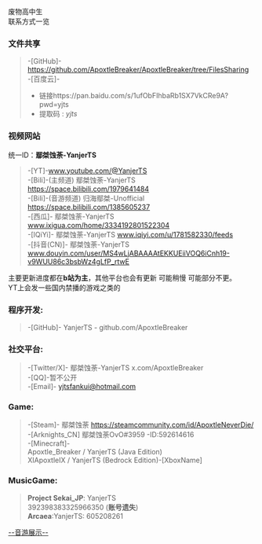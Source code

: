 废物高中生\
联系方式一览
### 文件共享
> -[GitHub]- https://github.com/ApoxtleBreaker/ApoxtleBreaker/tree/FilesSharing \
> -[百度云]- 
>- 链接https://pan.baidu.com/s/1ufObFIhbaRb1SX7VkCRe9A?pwd=yjts 
>- 提取码 : *yjts*   

### 视频网站
统一ID：**鄢桀蚀荼-YanjerTS**<br/>
> -[YT]-www.youtube.com/@YanjerTS  <br/>
> -[Bili]-(主频道) 鄢桀蚀荼-YanjerTS https://space.bilibili.com/1979641484<br/>
> -[Bili]-(音游频道) 归海鄢桀-Unofficial https://space.bilibili.com/1385605237<br/>
> -[西瓜]- 鄢桀蚀荼-YanjerTS www.ixigua.com/home/3334192801522304<br/>
> -[IQiYi]- 鄢桀蚀荼-YanjerTS www.iqiyi.com/u/1781582330/feeds<br/>
> -[抖音(CN)]- 鄢桀蚀荼-YanjerTS www.douyin.com/user/MS4wLjABAAAAtEKKUEiiVOQ6iCnh19-v9WUU86c3bsbWz4gLfP_rtwE<br/>
 
主要更新进度都在**b站为主**，其他平台也会有更新 可能稍慢 可能部分不更。\
YT上会发一些国内禁播的游戏之类的

### 程序开发:
>-[GitHub]- YanjerTS  - github.com/ApoxtleBreaker<br/>

### 社交平台:
>-[Twitter/X]- 鄢桀蚀荼-YanjerTS x.com/ApoxtleBreaker<br/>
>-[QQ]-暂不公开<br/>
>-[Email]- yjtsfankui@hotmail.com<br/>

### Game:
>-[Steam]- 鄢桀蚀荼 https://steamcommunity.com/id/ApoxtleNeverDie/<br/>
>-[Arknights_CN] 鄢桀蚀荼OvO#3959 -ID:592614616<br/>
>-[Minecraft]- <br/>
Apoxtle_Breaker / YanjerTS (Java Edition)<br/>
XIApoxtleIX / YanjerTS (Bedrock Edition)-[XboxName]<br/>

### MusicGame:
>**Project Sekai_JP**: YanjerTS \
392398383325966350 (**账号遗失**)<br/>
**Arcaea**:YanjerTS: 605208261<br/>

[--音游展示--](https://apoxtlebreaker.github.io/ApoxtleBreaker/)

